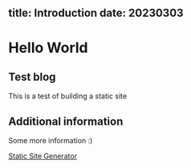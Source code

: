 title: Introduction
date: 20230303
---
# Hello World

## Test blog
This is a test of building a static site

## Additional information
Some more information :)

[Static Site Generator](./cs/static_site.html)